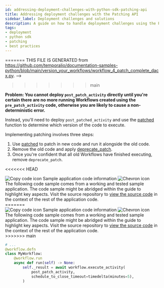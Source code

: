 ```yaml
---
id: addressing-deployment-challenges-with-python-sdk-patching-api
title: Addressing deployment challenges with the Patching API
sidebar_label: Deployment challenges and solutions
description: A guide on how to handle deployment challenges using the Python SDK's patching API, ensuring seamless transitions between old and new code versions.
tags:
- deployment
- python sdk
- patching
- best practices
---
```


<!-- DO NOT EDIT THIS FILE DIRECTLY.
<<<<<<< HEAD
THIS FILE IS GENERATED from https://github.com/temporalio/documentation-samples-python/blob/replay-tests/version_your_workflows/workflow_4_patch_complete_dacx.py. -->

=======
THIS FILE IS GENERATED from https://github.com/temporalio/documentation-samples-python/blob/main/version_your_workflows/workflow_4_patch_complete_dacx.py. -->
>>>>>>> main

**Problem: You cannot deploy `post_patch_activity` directly until you're certain there are no more running Workflows created using the `pre_patch_activity` code, otherwise you are likely to cause a non-deterministic error.**

Instead, you'll need to deploy `post_patched_activity` and use the [patched](https://python.temporal.io/temporalio.workflow.html#patched) function to determine which version of the code to execute.

Implementing patching involves three steps:

1. Use [patched](https://python.temporal.io/temporalio.workflow.html#patched) to patch in new code and run it alongside the old code.
2. Remove the old code and apply [deprecate_patch](https://python.temporal.io/temporalio.workflow.html#deprecate_patch).
3. Once you're confident that all old Workflows have finished executing, remove `deprecate_patch`.

<<<<<<< HEAD

<div class="copycode-notice-container"><div class="copycode-notice"><img data-style="copycode-icon" src="/icons/copycode.png" alt="Copy code icon" /> Sample application code information <img id="i-fce0ce06-f062-4b4e-baa2-9b01b80a98ab" data-event="clickable-copycode-info" data-style="chevron-icon" src="/icons/chevron.png" alt="Chevron icon" /></div><div id="copycode-info-fce0ce06-f062-4b4e-baa2-9b01b80a98ab" class="copycode-info">The following code sample comes from a working and tested sample application. The code sample might be abridged within the guide to highlight key aspects. Visit the source repository to <a href="https://github.com/temporalio/documentation-samples-python/blob/replay-tests/version_your_workflows/workflow_4_patch_complete_dacx.py">view the source code</a> in the context of the rest of the application code.</div></div>
=======
<div class="copycode-notice-container"><div class="copycode-notice"><img data-style="copycode-icon" src="/icons/copycode.png" alt="Copy code icon" /> Sample application code information <img id="i-e74ab35e-2b0d-461e-a8ee-72a6f386f367" data-event="clickable-copycode-info" data-style="chevron-icon" src="/icons/chevron.png" alt="Chevron icon" /></div><div id="copycode-info-e74ab35e-2b0d-461e-a8ee-72a6f386f367" class="copycode-info">The following code sample comes from a working and tested sample application. The code sample might be abridged within the guide to highlight key aspects. Visit the source repository to <a href="https://github.com/temporalio/documentation-samples-python/blob/main/version_your_workflows/workflow_4_patch_complete_dacx.py">view the source code</a> in the context of the rest of the application code.</div></div>
>>>>>>> main

```python
# ...
@workflow.defn
class MyWorkflow:
    @workflow.run
    async def run(self) -> None:
        self._result = await workflow.execute_activity(
            post_patch_activity,
            schedule_to_close_timeout=timedelta(minutes=5),
        )
```
